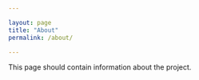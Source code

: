```yaml
---

layout: page
title: "About"
permalink: /about/

---
```


This page should contain information about the project.
